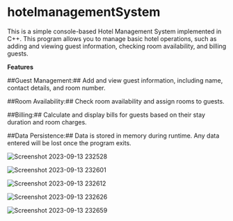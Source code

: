 # hotelmanagementSystem

This is a simple console-based Hotel Management System implemented in C++. This program allows you to manage basic hotel operations, such as adding and viewing guest information, checking room availability, and billing guests.



**Features**

##Guest Management:## Add and view guest information, including name, contact details, and room number.

##Room Availability:## Check room availability and assign rooms to guests.

##Billing:## Calculate and display bills for guests based on their stay duration and room charges.

##Data Persistence:## Data is stored in memory during runtime. Any data entered will be lost once the program exits.


![Screenshot 2023-09-13 232528](https://github.com/Manjeetrawat28/hotelmanagementSystem/assets/88391007/0b959b76-f6d8-4783-af28-af6cdcb2f308)

![Screenshot 2023-09-13 232601](https://github.com/Manjeetrawat28/hotelmanagementSystem/assets/88391007/183dd025-afaf-425d-b802-1cb2226970f6)

![Screenshot 2023-09-13 232612](https://github.com/Manjeetrawat28/hotelmanagementSystem/assets/88391007/9a8d00b2-dbb6-4660-a731-86e69f61c944)

![Screenshot 2023-09-13 232626](https://github.com/Manjeetrawat28/hotelmanagementSystem/assets/88391007/1f749d3f-8f11-458a-bc11-1f19a7ba96a9)

![Screenshot 2023-09-13 232659](https://github.com/Manjeetrawat28/hotelmanagementSystem/assets/88391007/2cf556b7-3899-4601-93b0-667457230fa9)



